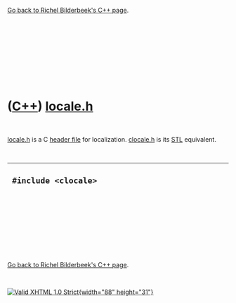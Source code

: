 

[Go back to Richel Bilderbeek's C++ page](Cpp.htm).

 

 

 

 

 

([C++](Cpp.htm)) [locale.h](CppLocaleH.htm)
===========================================

 

[locale.h](CppLocaleH.htm) is a C [header file](CppHeaderFile.htm) for
localization. [clocale.h](CppClocaleH.htm) is its [STL](CppStl.htm)
equivalent.

 

  -----------------------
  ` #include <clocale>`
  -----------------------

 

 

 

 

 

[Go back to Richel Bilderbeek's C++ page](Cpp.htm).



 

[![Valid XHTML 1.0 Strict](valid-xhtml10.png){width="88"
height="31"}](http://validator.w3.org/check?uri=referer)
